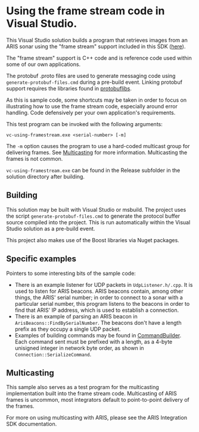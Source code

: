 # Using the frame stream code in Visual Studio.

This Visual Studio  solution builds a program that retrieves images from an ARIS
sonar using the "frame stream" support included in this SDK ([here](../../../common/code/FrameStream)).

The "frame stream" support is C++ code and is reference code used within some of our own applications.

The protobuf .proto files are used to generate messaging code using `generate-protobuf-files.cmd` during a pre-build event. Linking protobuf support requires the libraries found in [protobuflibs](../../../externals/google/protobuf-libs).

As this is sample code, some shortcuts may be taken in order to focus on illustrating how to use the
frame stream code, especially around error handling. Code defensively per your own application's requirements.

This test program can be invoked with the following arguments:

    vc-using-framestream.exe <serial-number> [-m]

The `-m` option causes the program to use a hard-coded multicast group for delivering frames. See [Multicasting](#Multicasting) for more information. Multicasting the frames is not common.

`vc-using-framestream.exe` can be found in the Release subfolder in the solution directory after building.

## Building

This solution may be built with Visual Studio or msbuild. The project uses the script `generate-protobuf-files.cmd` to generate the protocol buffer source compiled into the project. This is run automatically within the Visual Studio solution as a pre-build event.

This project also makes use of the Boost libraries via Nuget packages.

## Specific examples

Pointers to some interesting bits of the sample code:

- There is an example listener for UDP packets in `UdpListener.h/.cpp`. It is used to listen for ARIS beacons. ARIS beacons contain, among other things, the ARIS' serial number; in order to connect to a sonar with a particular serial number, this program listens to the beacons in order to find that ARIS' IP address, which is used to establish a connection.
- There is an example of parsing an ARIS beacon in `ArisBeacons::FindBySerialNumber`. The beacons don't have a length prefix as they occupy a single UDP packet.
- Examples of building commands may be found in [CommandBuilder](../../../common/code/CommandBuilder). Each command sent must be prefixed with a length, as a 4-byte unisigned integer in network byte order, as shown in `Connection::SerializeCommand`.

## Multicasting

This sample also serves as a test program for the multicasting implementation built into the frame stream code. Multicasting of ARIS frames is uncommon, most integrators default to point-to-point delivery of the frames.

For more on using multicasting with ARIS, please see the ARIS Integration SDK documentation.